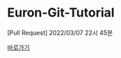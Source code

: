 # Euron-Git-Tutorial
[Pull Request] 2022/03/07 22시 45분

[바로가기](https://cafe.naver.com/ewhaeuron/177)
